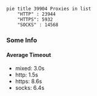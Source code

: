 
```mermaid
pie title 39904 Proxies in list
    "HTTP" : 23944
    "HTTPS": 5932
    "SOCKS" : 14568
```

### Some Info
#### Average Timeout

- mixed: 3.0s
- http: 1.5s
- https: 8.6s
- socks: 6.4s